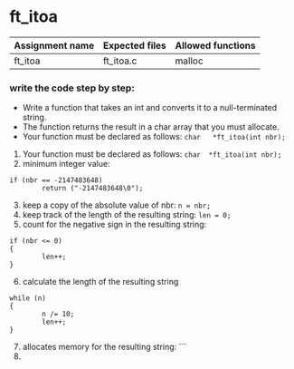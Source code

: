 # ft_itoa

| Assignment name | Expected files | Allowed functions |
| --------------- | -------------  | ----------------- |
| ft_itoa        | ft_itoa.c     | malloc             |

### write the code step by step:
* Write a function that takes an int and converts it to a null-terminated string.
* The function returns the result in a char array that you must allocate.
* Your function must be declared as follows: ``` char	*ft_itoa(int nbr); ```

1. Your function must be declared as follows: ``` char	*ft_itoa(int nbr); ```
2. minimum integer value:
```
if (nbr == -2147483648)
		return ("-2147483648\0");
```
3. keep a copy of the absolute value of nbr: ``` n = nbr; ```
4. keep track of the length of the resulting string: ``` len = 0; ```
5. count for the negative sign in the resulting string:
```
if (nbr <= 0)
{
		len++;
}
```
6. calculate the length of the resulting string
```
while (n)
{
		n /= 10;
		len++;
}
```
7. allocates memory for the resulting string: ``` 
7. 
